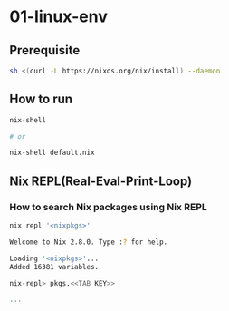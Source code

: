 # 01-linux-env

## Prerequisite

```bash
sh <(curl -L https://nixos.org/nix/install) --daemon
```

## How to run

```bash
nix-shell

# or

nix-shell default.nix
```
## Nix REPL(Real-Eval-Print-Loop)

### How to search Nix packages using Nix REPL

```bash
nix repl '<nixpkgs>'

Welcome to Nix 2.8.0. Type :? for help.

Loading '<nixpkgs>'...
Added 16381 variables.

nix-repl> pkgs.<<TAB KEY>>

...
```
